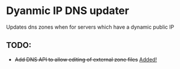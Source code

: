 # Dyanmic IP DNS updater
Updates dns zones when for servers which have a dynamic public IP

## TODO:
  - ~~Add DNS API to allow editing of external zone files~~ [Added!](https://github.com/begly/server/blob/master/apps/api/dns-zones/app.js)
